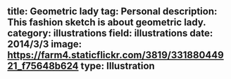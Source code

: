 title: Geometric lady
tag: Personal
description: This fashion sketch is about geometric lady.
category: illustrations
field: illustrations
date: 2014/3/3
image: https://farm4.staticflickr.com/3819/33188044921_f75648b624
type: Illustration
---
